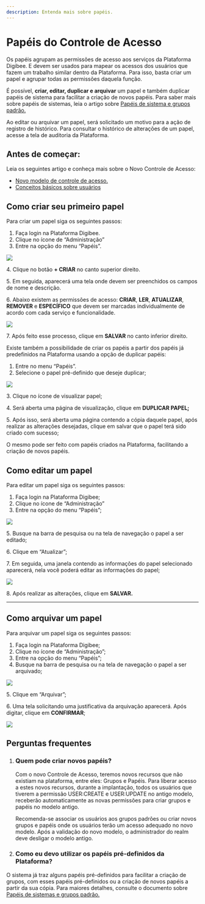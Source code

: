 ```yaml
---
description: Entenda mais sobre papéis.
---
```


# Papéis do Controle de Acesso

Os papéis agrupam as permissões de acesso aos serviços da Plataforma Digibee. E devem ser usados para mapear os acessos dos usuários que fazem um trabalho similar dentro da Plataforma. Para isso, basta criar um papel e agrupar todas as permissões daquela função.

É possível, **criar, editar, duplicar e arquivar** um papel e também duplicar papéis de sistema para facilitar a criação de novos papéis. Para saber mais sobre papéis de sistemas, leia o artigo sobre [Papéis de sistema e grupos padrão.](https://intercom.help/godigibee/pt-BR/articles/5811758-papeis-de-sistema-e-grupos-padrao)

Ao editar ou arquivar um papel, será solicitado um motivo para a ação de registro de histórico. Para consultar o histórico de alterações de um papel, acesse a tela de auditoria da Plataforma.

## Antes de começar: <a href="#h_4acf5b5178" id="h_4acf5b5178"></a>

Leia os seguintes artigo e conheça mais sobre o Novo Controle de Acesso:

* [Novo modelo de controle de acesso.](https://intercom.help/godigibee/pt-BR/articles/5808132-novo-modelo-de-controle-de-acesso)
* [Conceitos básicos sobre usuários](https://intercom.help/godigibee/pt-BR/articles/5808313-conceitos-basicos-sobre-usuarios)

## Como criar seu primeiro papel <a href="#h_3cbcaa1595" id="h_3cbcaa1595"></a>

Para criar um papel siga os seguintes passos:

1. Faça login na Plataforma Digibee.
2. Clique no ícone de “Administração”
3. Entre na opção do menu “Papéis”.

![](<../../.gitbook/assets/Imagem 1 (9).png>)

4\. Clique no botão **+ CRIAR** no canto superior direito.

5\. Em seguida, aparecerá uma tela onde devem ser preenchidos os campos de nome e descrição.

6\. Abaixo existem as permissões de acesso: **CRIAR**, **LER**, **ATUALIZAR**, **REMOVER** e **ESPECÍFICO** que devem ser marcadas individualmente de acordo com cada serviço e funcionalidade.

![](<../../.gitbook/assets/image (23).png>)

7\. Após feito esse processo, clique em **SALVAR** no canto inferior direito.

Existe também a possibilidade de criar os papéis a partir dos papéis já predefinidos na Plataforma usando a opção de duplicar papéis:

1. Entre no menu “Papéis”.
2. Selecione o papel pré-definido que deseje duplicar;

![](<../../.gitbook/assets/Imagem 3 (2).png>)

3\. Clique no ícone de visualizar papel;

4\. Será aberta uma página de visualização, clique em **DUPLICAR PAPEL;**

5\. Após isso, será aberta uma página contendo a cópia daquele papel, após realizar as alterações desejadas, clique em salvar que o papel terá sido criado com sucesso;

O mesmo pode ser feito com papéis criados na Plataforma, facilitando a criação de novos papéis.

## Como editar um papel <a href="#h_79989fc37c" id="h_79989fc37c"></a>

Para editar um papel siga os seguintes passos:

1. Faça login na Plataforma Digibee;
2. Clique no ícone de “Administração”
3. Entre na opção do menu “Papéis”;

![](<../../.gitbook/assets/Imagem 4 (4).png>)

5\. Busque na barra de pesquisa ou na tela de navegação o papel a ser editado;

6\. Clique em “Atualizar”;

7\. Em seguida, uma janela contendo as informações do papel selecionado aparecerá, nela você poderá editar as informações do papel;

![](<../../.gitbook/assets/Imagem 5 (4).png>)



8\. Após realizar as alterações, clique em **SALVAR.**

****

## Como arquivar um papel <a href="#h_5511fe06e1" id="h_5511fe06e1"></a>

Para arquivar um papel siga os seguintes passos:

1. Faça login na Plataforma Digibee;
2. Clique no ícone de “Administração”;
3. Entre na opção do menu “Papéis”;
4. Busque na barra de pesquisa ou na tela de navegação o papel a ser arquivado;

![](<../../.gitbook/assets/Imagem 6 (7).png>)

5\.  Clique em “Arquivar”;

6\. Uma tela solicitando uma justificativa da arquivação aparecerá. Após digitar, clique em **CONFIRMAR**;

![](<../../.gitbook/assets/image (11).png>)

## Perguntas frequentes <a href="#h_f4c0b05002" id="h_f4c0b05002"></a>

1.  ### Quem pode criar novos papéis? <a href="#h_17bc6286e4" id="h_17bc6286e4"></a>

    Com o novo Controle de Acesso, teremos novos recursos que não existiam na plataforma, entre eles: Grupos e Papéis. Para liberar acesso a estes novos recursos, durante a implantação, todos os usuários que tiverem a permissão USER:CREATE e USER:UPDATE no antigo modelo, receberão automaticamente as novas permissões para criar grupos e papéis no modelo antigo.

    Recomenda-se associar os usuários aos grupos padrões ou criar novos grupos e papéis onde os usuários terão um acesso adequado no novo modelo. Após a validação do novo modelo, o administrador do realm deve desligar o modelo antigo.
2. ### Como eu devo utilizar os papéis pré-definidos da Plataforma? <a href="#h_776475740c" id="h_776475740c"></a>

O sistema já traz alguns papéis pré-definidos para facilitar a criação de grupos, com esses papéis pré-definidos ou a criação de novos papéis a partir da sua cópia. Para maiores detalhes, consulte o documento sobre [Papéis de sistemas e grupos padrão.](https://intercom.help/godigibee/pt-BR/articles/5811758-papeis-de-sistema-e-grupos-padrao)

